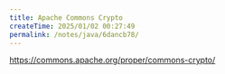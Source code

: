 ```yaml
---
title: Apache Commons Crypto
createTime: 2025/01/02 00:27:49
permalink: /notes/java/6dancb78/
---
```

https://commons.apache.org/proper/commons-crypto/